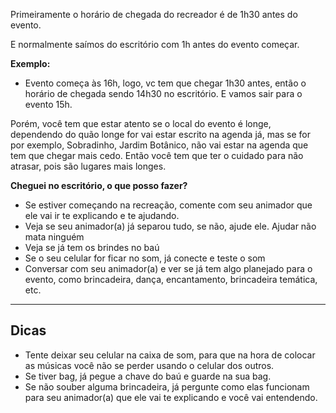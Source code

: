 
Primeiramente o horário de chegada do recreador é de 1h30 antes do evento. 

E normalmente saímos do escritório com 1h antes do evento começar.

**Exemplo:** 

- Evento começa às 16h, logo, vc tem que chegar 1h30 antes, então o horário de chegada sendo 14h30 no escritório. E vamos sair para o evento 15h.

Porém, você tem que estar atento se o local do evento é longe, dependendo do quão longe for vai estar escrito na agenda já, mas se for por exemplo, Sobradinho, Jardim Botânico, não vai estar na agenda que tem que chegar mais cedo. Então você tem que ter o cuidado para não atrasar, pois são lugares mais longes.

**Cheguei no escritório, o que posso fazer?**

- Se estiver começando na recreação, comente com seu animador que ele vai ir te explicando e te ajudando.
- Veja se seu animador(a) já separou tudo, se não, ajude ele. Ajudar não mata ninguém
- Veja se já tem os brindes no baú
- Se o seu celular for ficar no som, já conecte e teste o som
- Conversar com seu animador(a) e ver se já tem algo planejado para o evento, como brincadeira, dança, encantamento, brincadeira temática, etc.

---

## Dicas
- Tente deixar seu celular na caixa de som, para que na hora de colocar as músicas você não se perder usando o celular dos outros.
- Se tiver bag, já pegue a chave do baú e guarde na sua bag.
- Se não souber alguma brincadeira, já pergunte como elas funcionam para seu animador(a) que ele vai te explicando e você vai entendendo.
  